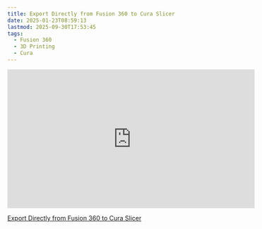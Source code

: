```yaml
---
title: Export Directly from Fusion 360 to Cura Slicer
date: 2025-01-23T08:59:13
lastmod: 2025-09-30T17:53:45
tags:
  - Fusion 360
  - 3D Printing
  - Cura
---
```


<div class="iframe-16-9-container">
<iframe class="youTubeIframe" width="560" height="315" src="https://www.youtube.com/embed/z-hJ3_zSiww?rel=0" title="YouTube video player" frameborder="0" allow="accelerometer; autoplay; clipboard-write; encrypted-media; gyroscope; picture-in-picture; web-share" referrerpolicy="strict-origin-when-cross-origin" allowfullscreen></iframe>
</div>

[Export Directly from Fusion 360 to Cura Slicer](https://youtu.be/z-hJ3_zSiww)
